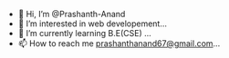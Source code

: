 - 👋 Hi, I’m @Prashanth-Anand
- 👀 I’m interested in web developement...
- 🌱 I’m currently learning B.E(CSE) ...
- 📫 How to reach me prashanthanand67@gmail.com...

<!---
Prashanth-Anand/Prashanth-Anand is a ✨ special ✨ repository because its `README.md` (this file) appears on your GitHub profile.
You can click the Preview link to take a look at your changes.
--->
